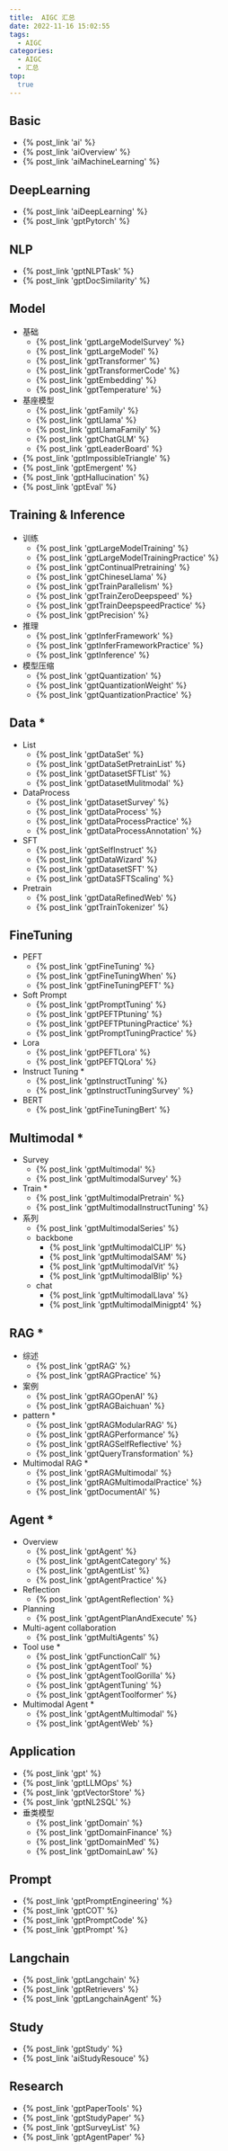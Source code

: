 ```yaml
---
title:  AIGC 汇总
date: 2022-11-16 15:02:55
tags:
  - AIGC
categories: 
  - AIGC
  - 汇总  
top:
  true
---
```


<p></p>
<!-- more -->

## Basic
+ {% post_link 'ai' %} 
+ {% post_link 'aiOverview' %}
+ {% post_link 'aiMachineLearning' %}

## DeepLearning
+ {% post_link 'aiDeepLearning' %}
+ {% post_link 'gptPytorch' %} 

## NLP
+ {% post_link 'gptNLPTask' %}  
+ {% post_link 'gptDocSimilarity' %}  

## Model
+ 基础
  + {% post_link 'gptLargeModelSurvey' %}
  + {% post_link 'gptLargeModel' %} 
  + {% post_link 'gptTransformer' %} 
  + {% post_link 'gptTransformerCode' %}  
  + {% post_link 'gptEmbedding' %}   
  + {% post_link 'gptTemperature' %}  
+ 基座模型
  + {% post_link 'gptFamily' %}  
  + {% post_link 'gptLlama' %}   
  + {% post_link 'gptLlamaFamily' %}   
  + {% post_link 'gptChatGLM' %}   
  + {% post_link 'gptLeaderBoard' %}  
+ {% post_link 'gptImpossibleTriangle' %} 
+ {% post_link 'gptEmergent' %}   
+ {% post_link 'gptHallucination' %}    
+ {% post_link 'gptEval' %}     

## Training & Inference
+ 训练
  + {% post_link 'gptLargeModelTraining' %}
  + {% post_link 'gptLargeModelTrainingPractice' %} 
  + {% post_link 'gptContinualPretraining' %}  
  + {% post_link 'gptChineseLlama' %}   
  + {% post_link 'gptTrainParallelism' %}    
  + {% post_link 'gptTrainZeroDeepspeed' %}    
  + {% post_link 'gptTrainDeepspeedPractice' %}     
  + {% post_link 'gptPrecision' %} 
+ 推理 
  + {% post_link 'gptInferFramework' %} 
  + {% post_link 'gptInferFrameworkPractice' %} 
  + {% post_link 'gptInference' %}
+ 模型压缩
  + {% post_link 'gptQuantization' %} 
  + {% post_link 'gptQuantizationWeight' %} 
  + {% post_link 'gptQuantizationPractice' %}  



## Data *
+ List
  + {% post_link 'gptDataSet' %} 
  + {% post_link 'gptDataSetPretrainList' %} 
  + {% post_link 'gptDatasetSFTList' %}  
  + {% post_link 'gptDatasetMulitmodal' %}   
+ DataProcess
  + {% post_link 'gptDatasetSurvey' %} 
  + {% post_link 'gptDataProcess' %}  
  + {% post_link 'gptDataProcessPractice' %}  
  + {% post_link 'gptDataProcessAnnotation' %}  
+ SFT 
  + {% post_link 'gptSelfInstruct' %}   
  + {% post_link 'gptDataWizard' %} 
  + {% post_link 'gptDatasetSFT' %}  
  + {% post_link 'gptDataSFTScaling' %}  
+ Pretrain  
  + {% post_link 'gptDataRefinedWeb' %}  
  + {% post_link 'gptTrainTokenizer' %}     

## FineTuning
+ PEFT
  + {% post_link 'gptFineTuning' %} 
  + {% post_link 'gptFineTuningWhen' %}  
  + {% post_link 'gptFineTuningPEFT' %}  
+ Soft Prompt
  + {% post_link 'gptPromptTuning' %} 
  + {% post_link 'gptPEFTPtuning' %}  
  + {% post_link 'gptPEFTPtuningPractice' %}  
  + {% post_link 'gptPromptTuningPractice' %}   
+ Lora
  + {% post_link 'gptPEFTLora' %} 
  + {% post_link 'gptPEFTQLora' %} 
+ Instruct Tuning *
  + {% post_link 'gptInstructTuning' %}  
  + {% post_link 'gptInstructTuningSurvey' %}  
+ BERT
  + {% post_link 'gptFineTuningBert' %}    


## Multimodal *
+ Survey
  + {% post_link 'gptMultimodal' %} 
  + {% post_link 'gptMultimodalSurvey' %}
+ Train  *
  + {% post_link 'gptMultimodalPretrain' %}  
  + {% post_link 'gptMultimodalInstructTuning' %} 
+ 系列
  + {% post_link 'gptMultimodalSeries' %}   
  + backbone 
	+ {% post_link 'gptMultimodalCLIP' %}  
	+ {% post_link 'gptMultimodalSAM' %}   
	+ {% post_link 'gptMultimodalVit' %}   
	+ {% post_link 'gptMultimodalBlip' %}    
  + chat
    + {% post_link 'gptMultimodalLlava' %}  
    + {% post_link 'gptMultimodalMinigpt4' %}   

## RAG *
+ 综述
  + {% post_link 'gptRAG' %}
  + {% post_link 'gptRAGPractice' %}
+ 案例 
  + {% post_link 'gptRAGOpenAI' %} 
  + {% post_link 'gptRAGBaichuan' %}   
+ pattern *
  + {% post_link 'gptRAGModularRAG' %} 
  + {% post_link 'gptRAGPerformance' %}
  + {% post_link 'gptRAGSelfReflective' %} 
  + {% post_link 'gptQueryTransformation' %}  
+ Multimodal RAG  *
  + {% post_link 'gptRAGMultimodal' %}  
  + {% post_link 'gptRAGMultimodalPractice' %}   
  + {% post_link 'gptDocumentAI' %}   

## Agent *
+ Overview
  + {% post_link 'gptAgent' %}
  + {% post_link 'gptAgentCategory' %}
  + {% post_link 'gptAgentList' %}  
  + {% post_link 'gptAgentPractice' %} 
+ Reflection
  + {% post_link 'gptAgentReflection' %}  
+ Planning
  + {% post_link 'gptAgentPlanAndExecute' %}
+ Multi-agent collaboration
  + {% post_link 'gptMultiAgents' %}  
+ Tool use  *
  + {% post_link 'gptFunctionCall' %} 
  + {% post_link 'gptAgentTool' %}  
  + {% post_link 'gptAgentToolGorilla' %}   
  + {% post_link 'gptAgentTuning' %}   
  + {% post_link 'gptAgentToolformer' %}  
+ Multimodal Agent  *
  + {% post_link 'gptAgentMultimodal' %}  
  + {% post_link 'gptAgentWeb' %}   

## Application
+ {% post_link 'gpt' %}
+ {% post_link 'gptLLMOps' %} 
+ {% post_link 'gptVectorStore' %}
+ {% post_link 'gptNL2SQL' %} 
+ 垂类模型
  + {% post_link 'gptDomain' %} 
  + {% post_link 'gptDomainFinance' %}   
  + {% post_link 'gptDomainMed' %}   
  + {% post_link 'gptDomainLaw' %}    

## Prompt
  + {% post_link 'gptPromptEngineering' %}
  + {% post_link 'gptCOT' %} 
  + {% post_link 'gptPromptCode' %}
  + {% post_link 'gptPrompt' %}

## Langchain
+ {% post_link 'gptLangchain' %}
+ {% post_link 'gptRetrievers' %} 
+ {% post_link 'gptLangchainAgent' %} 

## Study
+ {% post_link 'gptStudy' %}
+ {% post_link 'aiStudyResouce' %} 

## Research
+ {% post_link 'gptPaperTools' %} 
+ {% post_link 'gptStudyPaper' %}
+ {% post_link 'gptSurveyList' %} 
+ {% post_link 'gptAgentPaper' %}  























